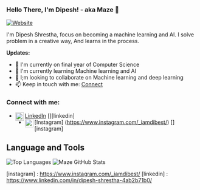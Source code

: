 ### Hello There, I'm Dipesh! - aka Maze 👋

[![Website](https://img.shields.io/website?label=Website&style=for-the-badge&url=https://dipesh-shrestha.netlify.app/)](https://dipesh-shrestha.netlify.app/)

I'm Dipesh Shrestha, focus on becoming a machine learning and AI. I solve problem in a creative way, And learns in the process.

**Updates:**
- 🎤 I'm currently on final year of Computer Science
- 📖 I'm currently learning Machine learning and AI
- 👫 I;m looking to collaborate on Machine learning and deep learning
- 📫 Keep in touch with me: [Connect](https://www.linkedin.com/in/dipesh-shrestha-4ab2b71b0/)


### Connect with me:
- [LinkedIn](https://www.linkedin.com/in/dipesh-shrestha-4ab2b71b0/) [<img align="left" alt="codeSTACKr | LinkedIn" width="22px" src="https://cdn.jsdelivr.net/npm/simple-icons@v3/icons/linkedin.svg" />][linkedin]
- [Instagram] (https://www.instagram.com/_iamdibest/) [<img align="left" alt="codeSTACKr | Instagram" width="22px" src="https://cdn.jsdelivr.net/npm/simple-icons@v3/icons/instagram.svg" />][instagram]

## **Language and Tools**

![Top Languages](https://github-readme-stats.vercel.app/api/top-langs/?username=Maze-lol&theme=synthwave)
![Maze GitHub Stats](https://github-readme-stats.vercel.app/api?username=Maze-lol&hide=prs,issues,contribs?username=Maze-lol&count_private=true?username=Maze-lol&show_icons=true&theme=synthwave)












[website]: https://dipesh-shrestha.netlify.app/
[instagram] : https://www.instagram.com/_iamdibest/
[linkedin] : https://www.linkedin.com/in/dipesh-shrestha-4ab2b71b0/